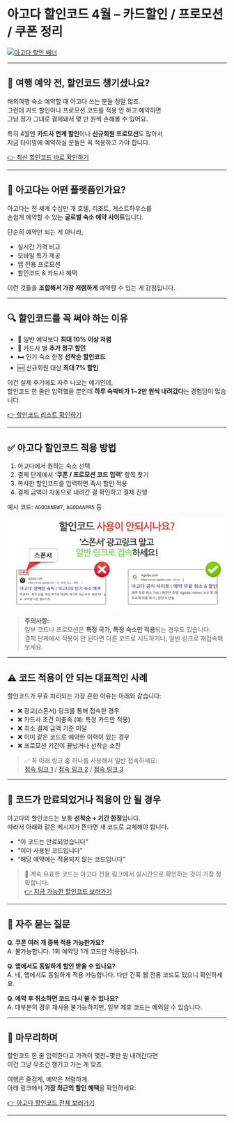 # 아고다 할인코드 4월 – 카드할인 / 프로모션 / 쿠폰 정리

[![아고다 할인 배너](https://chat.openai.com/mnt/data/agoda-top-banner.png)](http://app.ac/fqpbuo203)

---

## 🛫 여행 예약 전, 할인코드 챙기셨나요?

해외여행 숙소 예약할 때 아고다 쓰는 분들 정말 많죠.  
그런데 카드 할인이나 프로모션 코드를 적용 안 하고 예약하면  
그냥 정가 그대로 결제돼서 몇 만 원씩 손해볼 수 있어요.

특히 4월엔 **카드사 연계 할인**이나 **신규회원 프로모션**도 많아서  
지금 타이밍에 예약하실 분들은 꼭 적용하고 가야 합니다.

[👉 최신 할인코드 바로 확인하기](http://app.ac/2ACEDJ523)

---

## 🏨 아고다는 어떤 플랫폼인가요?

아고다는 전 세계 수십만 개 호텔, 리조트, 게스트하우스를  
손쉽게 예약할 수 있는 **글로벌 숙소 예약 사이트**입니다.

단순히 예약만 되는 게 아니라,
- 실시간 가격 비교  
- 모바일 특가 제공  
- 앱 전용 프로모션  
- 할인코드 & 카드사 혜택  

이런 것들을 **조합해서 가장 저렴하게** 예약할 수 있는 게 강점입니다.

---

## 🔍 할인코드를 꼭 써야 하는 이유

- 💸 일반 예약보다 **최대 10% 이상 저렴**
- 🧾 카드사 별 **추가 청구 할인**
- 🛏 인기 숙소 한정 **선착순 할인코드**
- 🆕 신규회원 대상 **최대 7% 할인**

이건 실제 후기에도 자주 나오는 얘기인데,  
할인코드 한 줄만 입력했을 뿐인데 **하루 숙박비가 1~2만 원씩 내려갔다**는 경험담이 많습니다.

[👉 할인코드 리스트 확인하기](http://app.ac/ObM3nOl63)

---

## ✅ 아고다 할인코드 적용 방법

1. 아고다에서 원하는 숙소 선택  
2. 결제 단계에서 **‘쿠폰 / 프로모션 코드 입력’** 항목 찾기  
3. 복사한 할인코드를 입력하면 즉시 할인 적용  
4. 결제 금액이 자동으로 내려간 걸 확인하고 결제 진행

예시 코드: `AGODANEW7`, `AGODAAPR5` 등

[![할인코드 사용 방법 안내](https://github.com/promocode-hub/klook-promocode/blob/main/guide-banner.png?raw=true)](http://app.ac/fqpbuo203)

> **주의사항:**  
> 일부 코드나 프로모션은 **특정 국가, 특정 숙소만 적용**되는 경우도 있습니다.  
> 결제 단계에서 적용이 안 된다면 다른 코드로 시도하거나, 일반 링크로 재접속해 보세요.

---

## ⚠️ 코드 적용이 안 되는 대표적인 사례

할인코드가 무효 처리되는 가장 흔한 이유는 아래와 같습니다:

- ❌ 광고(스폰서) 링크를 통해 접속한 경우  
- ❌ 카드사 조건 미충족 (예: 특정 카드만 적용)  
- ❌ 최소 결제 금액 기준 미달  
- ❌ 이미 같은 코드로 예약한 이력이 있는 경우  
- ❌ 프로모션 기간이 끝났거나 선착순 소진

> ✅ 꼭 아래 링크 중 하나를 사용해서 일반 접속하세요:  
> [접속 링크 1](http://app.ac/fqpbuo203) / [접속 링크 2](http://app.ac/2ACEDJ523) / [접속 링크 3](http://app.ac/ObM3nOl63)

---

## 🔄 코드가 만료되었거나 적용이 안 될 경우

아고다의 할인코드는 보통 **선착순 + 기간 한정**입니다.  
따라서 아래와 같은 메시지가 뜬다면 새 코드로 교체해야 합니다.

- “이 코드는 만료되었습니다”  
- “이미 사용된 코드입니다”  
- “해당 예약에는 적용되지 않는 코드입니다”

> 📌 계속 유효한 코드는 아고다 전용 링크에서 실시간으로 확인하는 것이 가장 정확합니다.  
> [👉 지금 가능한 할인코드 보러가기](http://app.ac/2ACEDJ523)

---

## 🙋 자주 묻는 질문

**Q. 쿠폰 여러 개 중복 적용 가능한가요?**  
A. 불가능합니다. 1회 예약당 1개 코드만 적용됩니다.

**Q. 앱에서도 동일하게 할인 받을 수 있나요?**  
A. 네, 앱에서도 동일하게 적용 가능합니다. 다만 간혹 웹 전용 코드도 있으니 확인하세요.

**Q. 예약 후 취소하면 코드 다시 쓸 수 있나요?**  
A. 대부분의 경우 재사용 불가능하지만, 일부 제휴 코드는 예외일 수 있습니다.

---

## 🏁 마무리하며

할인코드 한 줄 입력한다고 가격이 몇천~몇만 원 내려간다면  
이건 그냥 무조건 챙기고 가는 게 맞죠.

여행은 즐겁게, 예약은 저렴하게.  
아래 링크에서 **가장 최근의 할인 혜택**을 확인하세요:

[👉 아고다 할인코드 전체 보러가기](http://app.ac/fqpbuo203)

---
